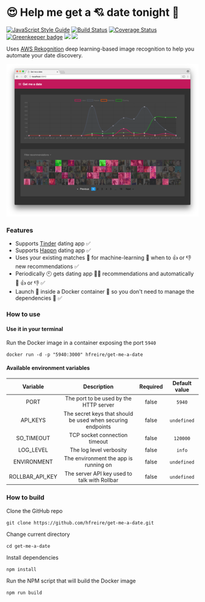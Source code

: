 # :heart_eyes: Help me get a :cupid: date tonight :first_quarter_moon_with_face:

[![JavaScript Style Guide](https://img.shields.io/badge/code%20style-standard-brightgreen.svg)](http://standardjs.com/)
[![Build Status](https://travis-ci.org/hfreire/get-me-a-date.svg?branch=master)](https://travis-ci.org/hfreire/get-me-a-date)
[![Coverage Status](https://coveralls.io/repos/github/hfreire/get-me-a-date/badge.svg?branch=master)](https://coveralls.io/github/hfreire/get-me-a-date?branch=master)
[![Greenkeeper badge](https://badges.greenkeeper.io/hfreire/get-me-a-date.svg)](https://greenkeeper.io/)
[![](https://img.shields.io/github/release/hfreire/get-me-a-date.svg)](https://github.com/hfreire/get-me-a-date/releases)
[![](https://img.shields.io/badge/license-MIT-blue.svg)](LICENSE)

Uses [AWS Rekognition](https://aws.amazon.com/rekognition) deep learning-based image recognition to help you automate your date discovery.

<p align="center"><img src="share/github/overview.png" width="720"></p>

### Features
* Supports [Tinder](https://github.com/hfreire/tinder-wrapper) dating app :white_check_mark:
* Supports [Happn](https://github.com/hfreire/happn-wrapper) dating app :white_check_mark:
* Uses your existing matches :revolving_hearts: for machine-learning :robot: when to :+1: or :-1: new recommendations :white_check_mark:
* Periodically :clock10: gets dating app :girl::woman: recommendations and automatically :robot: :+1: or :-1: :white_check_mark:
* Launch :rocket: inside a Docker container :whale: so you don't need to manage the dependencies :raised_hands: :white_check_mark:

### How to use

#### Use it in your terminal
Run the Docker image in a container exposing the port `5940`
```
docker run -d -p "5940:3000" hfreire/get-me-a-date
```
#### Available environment variables
Variable | Description | Required | Default value
:---:|:---:|:---:|:---:
PORT | The port to be used by the HTTP server | false | `5940`
API_KEYS | The secret keys that should be used when securing endpoints | false | `undefined`
SO_TIMEOUT | TCP socket connection timeout | false | `120000`
LOG_LEVEL | The log level verbosity | false | `info`
ENVIRONMENT | The environment the app is running on | false | `undefined`
ROLLBAR_API_KEY | The server API key used to talk with Rollbar | false | `undefined`

### How to build
Clone the GitHub repo
```
git clone https://github.com/hfreire/get-me-a-date.git
```

Change current directory
```
cd get-me-a-date
```

Install dependencies
```
npm install
```

Run the NPM script that will build the Docker image
```
npm run build
```

